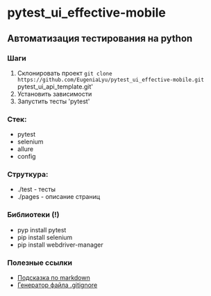 # pytest_ui_effective-mobile

## Автоматизация тестирования на python

### Шаги
1. Склонировать проект `git clone https://github.com/EugeniaLyu/pytest_ui_effective-mobile.git`
   pytest_ui_api_template.git'
2. Установить зависимости
3. Запустить тесты 'pytest'

### Стек:
- pytest
- selenium
- allure
- config

### Струткура:
- ./test - тесты
- ./pages - описание страниц

### Библиотеки (!)
- pyp install pytest
- pip install selenium
- pip install webdriver-manager

### Полезные ссылки
- [Подсказка по markdown](https://www.markdownguide.org/basic-syntax/)
- [Генератор файла .gitignore](https://www.toptal.com/developers/gitignore)